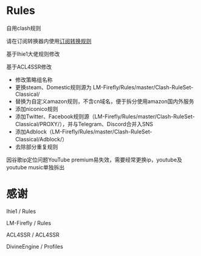 # Rules
自用clash规则

请在订阅转换器内使用[订阅转换规则](https://raw.githubusercontent.com/zy41501/Rules/main/%E8%A7%84%E5%88%99/%E8%AE%A2%E9%98%85%E8%BD%AC%E6%8D%A2%E8%A7%84%E5%88%99.ini)

基于lhie1大佬规则修改

基于ACL4SSR修改

- 修改策略组名称
- 更换steam、Domestic规则源为 LM-Firefly/Rules/master/Clash-RuleSet-Classical/
- 替换为自定义amazon规则，不含cn域名，便于拆分使用amazon国内外服务
- 添加niconico规则 
- 添加Twitter、Facebook规则源（LM-Firefly/Rules/master/Clash-RuleSet-Classical/PROXY/），并与Telegram、Discord合并入SNS
- 添加Adblock（LM-Firefly/Rules/master/Clash-RuleSet-Classical/Adblock/）
- 去除部分重复规则

因谷歌ip定位问题YouTube premium易失效，需要经常更换ip，youtube及youtube music单独拆出

# 感谢

lhie1 / Rules

LM-Firefly / Rules

ACL4SSR / ACL4SSR

DivineEngine / Profiles

